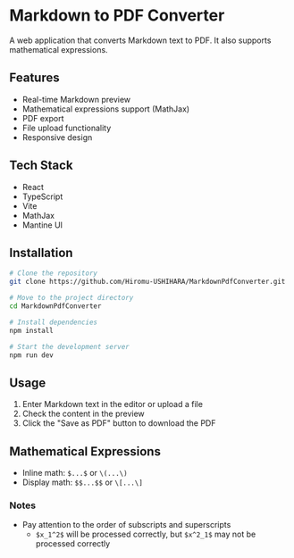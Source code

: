 # Markdown to PDF Converter

A web application that converts Markdown text to PDF. It also supports mathematical expressions.

## Features

- Real-time Markdown preview
- Mathematical expressions support (MathJax)
- PDF export
- File upload functionality
- Responsive design

## Tech Stack

- React
- TypeScript
- Vite
- MathJax
- Mantine UI

## Installation

```bash
# Clone the repository
git clone https://github.com/Hiromu-USHIHARA/MarkdownPdfConverter.git

# Move to the project directory
cd MarkdownPdfConverter

# Install dependencies
npm install

# Start the development server
npm run dev
```

## Usage

1. Enter Markdown text in the editor or upload a file
2. Check the content in the preview
3. Click the "Save as PDF" button to download the PDF

## Mathematical Expressions

- Inline math: `$...$` or `\(...\)`
- Display math: `$$...$$` or `\[...\]`

### Notes

- Pay attention to the order of subscripts and superscripts
  - `$x_1^2$` will be processed correctly, but `$x^2_1$` may not be processed correctly

